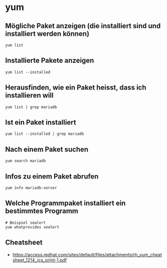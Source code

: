 # yum 

## Mögliche Paket anzeigen (die installiert sind und installiert werden können)

```
yum list
```

## Installierte Pakete anzeigen 

```
yum list --installed 
```

## Herausfinden, wie ein Paket heisst, dass ich installieren will

```
yum list | grep mariadb 

```

## Ist ein Paket installiert 

```
yum list --installed | grep mariadb 
```

## Nach einem Paket suchen 

```
yum search mariadb 

```

## Infos zu einem Paket abrufen 

```
yum info mariadb-server
```

## Welche Programmpaket installiert ein bestimmtes Programm

```
# Beispiel sealert 
yum whatprovides sealert 

```


## Cheatsheet

  * https://access.redhat.com/sites/default/files/attachments/rh_yum_cheatsheet_1214_jcs_print-1.pdf
